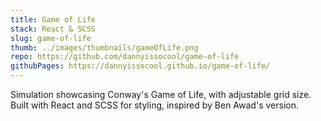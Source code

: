 ```yaml
---
title: Game of Life
stack: React & SCSS
slug: game-of-life
thumb: ../images/thumbnails/gameOfLife.png
repo: https://github.com/dannyissocool/game-of-life
githubPages: https://dannyissocool.github.io/game-of-life/
---
```


Simulation showcasing Conway's Game of Life, with adjustable grid size. Built with React and SCSS for styling, inspired by Ben Awad's version.
